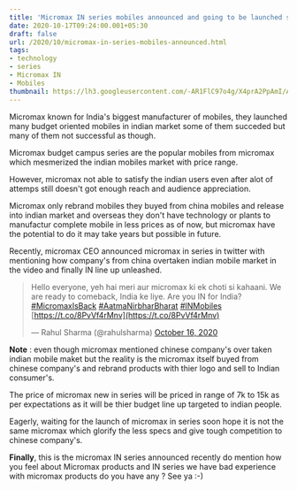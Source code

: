 ```yaml
---
title: 'Micromax IN series mobiles announced and going to be launched soon !'
date: 2020-10-17T09:24:00.001+05:30
draft: false
url: /2020/10/micromax-in-series-mobiles-announced.html
tags: 
- technology
- series
- Micromax IN
- Mobiles
thumbnail: https://lh3.googleusercontent.com/-AR1FlC97o4g/X4prA2PpAmI/AAAAAAAAB0Q/6p2CtZOnr4MDPLdsXF9Tggzg7wybu7sYwCLcBGAsYHQ/s1600/1602906879170485-0.png
---
```


  

Micromax known for India's biggest manufacturer of mobiles, they launched many budget oriented mobiles in indian market some of them succeded but many of them not successful as though.

  

Micromax budget campus series are the popular mobiles from micromax which mesmerized the indian mobiles market with price range.

  

However, micromax not able to satisfy the indian users even after alot of attemps still doesn't got enough reach and audience appreciation.

  

Micromax only rebrand mobiles they buyed from china mobiles and release into indian market and overseas they don't have technology or plants to manufactur complete mobile in less prices as of now, but micromax have the potential to do it may take years but possible in future.

  

Recently, micromax CEO announced micromax in series in twitter with mentioning how company's from china overtaken indian mobile market in the video and finally IN line up unleashed.

  

> Hello everyone, yeh hai meri aur micromax ki ek choti si kahaani. We are ready to comeback, India ke liye. Are you IN for India? [#MicromaxIsBack](https://twitter.com/hashtag/MicromaxIsBack?src=hash&ref_src=twsrc%5Etfw) [#AatmaNirbharBharat](https://twitter.com/hashtag/AatmaNirbharBharat?src=hash&ref_src=twsrc%5Etfw) [#INMobiles](https://twitter.com/hashtag/INMobiles?src=hash&ref_src=twsrc%5Etfw) [https://t.co/8PvVf4rMnv](https://t.co/8PvVf4rMnv)
> 
> — Rahul Sharma (@rahulsharma) [October 16, 2020](https://twitter.com/rahulsharma/status/1316999609336557568?ref_src=twsrc%5Etfw)

  

  

**Note** : even though micromax mentioned chinese company's over taken indian mobile maket but the reality is the micromax itself buyed from chinese company's and rebrand products with thier logo and sell to Indian consumer's.

  

The price of micromax new in series will be priced in range of 7k to 15k as per expectations as it will be thier budget line up targeted to indian people.

  

Eagerly, waiting for the launch of micromax in series soon hope it is not the same micromax which glorify the less specs and give tough competition to chinese company's.

  

**Finally**, this is the micromax IN series announced recently do mention how you feel about Micromax products and IN series we have bad experience with micromax products do you have any ? See ya :-)